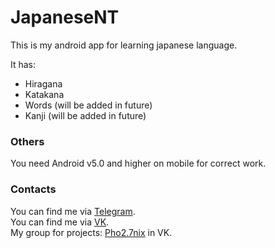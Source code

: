 # JapaneseNT

This is my android app for learning japanese language.

It has:
- Hiragana
- Katakana
- Words (will be added in future)
- Kanji (will be added in future)

### Others

You need Android v5.0 and higher on mobile for correct work.<br>

### Contacts

You can find me via <a href="https://t.me/VladikNT">Telegram</a>.<br>
You can find me via <a href="https://vk.com/vladikvasilyev">VK</a>.<br>
My group for projects: <a href="https://vk.com/game_dev_spb">Pho2.7nix</a> in VK.
